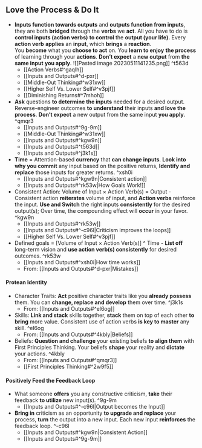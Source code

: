 ## Love the Process & Do It
- **Inputs function towards outputs** and **outputs function from inputs**, they are both **bridged** through the **verbs** we **act**.
    All you have to do is **control inputs (action verbs)** **to control** the **output (your life).**
    Every **action verb** **applies** an **input**, which **brings** a **reaction**.
    You **become** what you **choose to act** on.
    You **learn to enjoy** **the process** of learning through your **actions**.
    **Don’t expect** a **new output** from **the same input** **you apply**.
    ![[Pasted image 20230511141235.png]] ^t563d
	- [[Action Verbs#^gaqlh]]
	- [[Inputs and Outputs#^d-pxr]]
	- [[Middle-Out Thinking#^w31xw]]
	- [[Higher Self Vs. Lower Self#^v3pjf]]
	- [[Diminishing Returns#^7mhoh]]
- **Ask** questions **to determine the inputs** needed for a desired output. Reverse-engineer outcomes **to understand** their inputs **and love the process**. **Don’t expect** a new output from the same input **you apply**. ^qmqr3
	- [[Inputs and Outputs#^9g-9m]]
	- [[Middle-Out Thinking#^w31xw]]
	- [[Inputs and Outputs#^kgw9n]]
	- [[Inputs and Outputs#^t563d]]
	- [[Inputs and Outputs#^j3k1s]]
- **Time** = Attention-based **currency** that **can change inputs**. **Look into why you commit** any input based on the positive returns, **Identify and replace** those inputs for greater returns. ^xsh0i
	- [[Inputs and Outputs#^kgw9n|Consistent action]]
	- [[Inputs and Outputs#^rk53w|How Goals Work!]]
- Consistent Action: Volume of Input × Action Verb(s) = Output - Consistent action **reiterates** volume of input, and **Action verbs** reinforce the input. **Use and Switch** the right inputs **consistently** for the desired output(s); Over time, the compounding effect will **occur** in your favor. ^kgw9n
	- [[Inputs and Outputs#^rk53w]]
	- [[Inputs and Outputs#^-c96l|Criticism improves the loops]]
	- [[Higher Self Vs. Lower Self#^v3pjf]]
- Defined goals = [Volume of Input × Action Verb(s)] ^ Time - **List off** long-term vision and **use action verb(s) consistently** for desired outcomes. ^rk53w
	- [[Inputs and Outputs#^xsh0i|How time works]]
	- From: [[Inputs and Outputs#^d-pxr|Mistakes]]

#### Protean Identity
 - Character Traits: **Act** positive character traits like you **already possess** them. You can **change, replace and develop** them over time. ^j3k1s
	- From: [[Inputs and Outputs#^el6og]]
- Skills: **Link and stack** skills together, **stack** them on top of each other **to bring** more value. Consistent use of action verbs **is key to master** any skill. ^el6og
	- From: [[Inputs and Outputs#^4kbly|Beliefs]]
- Beliefs: **Question and challenge** your existing beliefs **to align them** with First Principles Thinking. Your beliefs **shape** your reality and **dictate** your actions. ^4kbly
	- From: [[Inputs and Outputs#^qmqr3]]
	- [[First Principles Thinking#^2w9f5]]

#### Positively Feed the Feedback Loop
- What someone **offers** you any constructive criticism, **take** their feedback **to utilize** new input(s). ^9g-9m
	- [[Inputs and Outputs#^-c96l|Output becomes the Input]]
- **Bring in** criticism as an opportunity **to upgrade and replace** your process, **turn** the output into a new input. Each new input **reinforces** the feedback loop. ^-c96l
	- [[Inputs and Outputs#^kgw9n|Consistent Action]]
	- [[Inputs and Outputs#^9g-9m]]